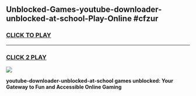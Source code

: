 
## Unblocked-Games-youtube-downloader-unblocked-at-school-Play-Online #cfzur
<h3>
<a href="https://news.freeplayer.one?title=youtube-downloader-unblocked-at-school&ref=3">CLICK TO PLAY</a></h3>
<hr>

<h3>
<a href="https://news.freeplayer.one?title=youtube-downloader-unblocked-at-school&ref=3">CLICK 2 PLAY</a>
  
</h3>

<a href="https://news.freeplayer.one?title=youtube-downloader-unblocked-at-school&ref=3"><img src="https://clearcache.store/games.png"></a>


**youtube-downloader-unblocked-at-school games unblocked: Your Gateway to Fun and Accessible Online Gaming**
